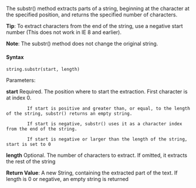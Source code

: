 The substr() method extracts parts of a string, beginning at the character at the specified position, and returns the specified number of characters.

**Tip**: To extract characters from the end of the string, use a negative start number (This does not work in IE 8 and earlier).

**Note**: The substr() method does not change the original string.

#### Syntax

`string.substr(start, length)`

Parameters:

**start** 	Required. The position where to start the extraction. First character is at index 0.

            If start is positive and greater than, or equal, to the length of the string, substr() returns an empty string.

            If start is negative, substr() uses it as a character index from the end of the string.

            If start is negative or larger than the length of the string, start is set to 0

**length**	Optional. The number of characters to extract. If omitted, it extracts the rest of the string

**Return Value**:	A new String, containing the extracted part of the text. If length is 0 or negative, an empty string is returned
